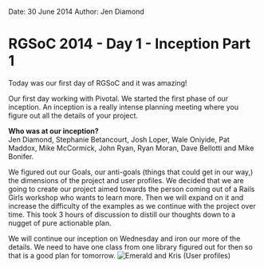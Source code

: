Date: 30 June 2014
Author: Jen Diamond

# RGSoC 2014 - Day 1 - Inception Part 1

Today was our first day of RGSoC and it was amazing!

Our first day working with Pivotal. We started the first phase of our
inception. An inception is a really intense planning meeting where you
figure out all the details of your project.

**Who was at our inception?**  
Jen Diamond, Stephanie Betancourt, Josh Loper, Wale Oniyide, Pat Maddox,
Mike McCormick, John Ryan, Ryan Moran, Dave Bellotti and Mike Bonifer.

We figured out our Goals, our anti-goals (things that could get in our way,)
the dimensions of the project and user profiles. We decided that we are
going to create our project aimed towards the person coming out of a
Rails Girls workshop who wants to learn more. Then we will expand on it and
increase the difficulty of the examples as we continue with the project
over time. This took 3 hours of discussion to distill our thoughts down
to a nugget of pure actionable plan.

We will continue our inception on Wednesday and iron our more of the details.
We need to have one class from one library figured out for then so that 
is a good plan for tomorrow.
![Emerald and Kris (User profiles)](/attachments/rsz_user-profiles.jpg)
